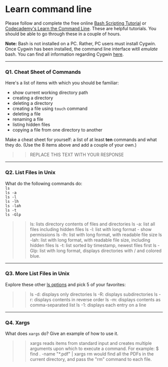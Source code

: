 # Learn command line

Please follow and complete the free online [Bash Scripting Tutorial](https://ryanstutorials.net/bash-scripting-tutorial/) or [Codecademy's Learn the Command Line](https://www.codecademy.com/learn/learn-the-command-line). These are helpful tutorials. You should be able to go through these in a couple of hours.

**Note:** Bash is not installed on a PC. Rather, PC users must install Cygwin. Once Cygwin has been installed, the command line interface witll _emulate_ bash. You can find all information regarding Cygwin [here](https://www.cygwin.com/).

---

### Q1.  Cheat Sheet of Commands  

Here's a list of items with which you should be familiar:  
* show current working directory path
* creating a directory
* deleting a directory
* creating a file using `touch` command
* deleting a file
* renaming a file
* listing hidden files
* copying a file from one directory to another

Make a cheat sheet for yourself: a list of at least **ten** commands and what they do.  (Use the 8 items above and add a couple of your own.)  

> > REPLACE THIS TEXT WITH YOUR RESPONSE

---

### Q2.  List Files in Unix   

What do the following commands do:  
`ls`  
`ls -a`  
`ls -l`  
`ls -lh`  
`ls -lah`  
`ls -t`  
`ls -Glp`  

> >	ls: lists directory contents of files and directories
	ls -a: list all files including hidden files 
	ls -l: list with long format - show permissions
	ls -lh: list with long format, with readable file size
	ls -lah: list with long format, with readable file size, including
		 hidden files
	ls -t: list sorted by timestamp, newest files first
	ls -Glp: list with long format, displays directories with / and 
		colored blue. 

---

### Q3.  More List Files in Unix  

Explore these other [ls options](http://www.techonthenet.com/unix/basic/ls.php) and pick 5 of your favorites:

> > ls -d: displays only directories 
    ls -R: displays subdirectories 
    ls -r: displays contents in reverse order
    ls -m: displays contents as comma-separated list
    ls -1: displays each entry on a line

---

### Q4.  Xargs   

What does `xargs` do? Give an example of how to use it.

> > xargs reads items from standard input and creates multiple arguments upon which to execute a command. For example:
    $ find . -name "*.pdf" | xargs rm would find all the PDFs in the current directory, and pass the "rm" command to each file.  

 

